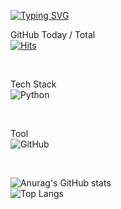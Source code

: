 

<a href="https://git.io/typing-svg"><img src="https://readme-typing-svg.demolab.com?font=Fira+Code&pause=1000&color=D260F7&width=435&lines=I+Am+Python+Backend+Developer" alt="Typing SVG" /></a>



GitHub Today / Total  
[![Hits](https://hits.seeyoufarm.com/api/count/incr/badge.svg?url=https%3A%2F%2Fgithub.com%2FUmdoong&count_bg=%23000000&title_bg=%23000000&icon=github.svg&icon_color=%23FFFFFF&title=GitHub&edge_flat=false)](https://github.com/Umdoong)

<br>

Tech Stack  
![Python](https://img.shields.io/badge/python-3670A0?style=for-the-badge&logo=python&logoColor=ffdd54)

<br>

Tool  
![GitHub](https://img.shields.io/badge/github-%23121011.svg?style=for-the-badge&logo=github&logoColor=white)

<br>

![Anurag's GitHub stats](https://github-readme-stats.vercel.app/api?username=Umdoong&show_icons=true&theme=dracula)  
![Top Langs](https://github-readme-stats.vercel.app/api/top-langs/?username=Umdoong&hide_progress=true)
